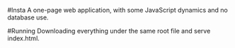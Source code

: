 #Insta
A one-page web application, with some JavaScript dynamics and no database use.

#Running
Downloading everything under the same root file and serve index.html.
